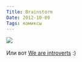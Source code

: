 ```yaml
---
Title: Brainstorm
Date: 2012-10-09
Tags: комиксы
---
```


<div class="text"><img src="https://dl.dropbox.com/u/140528/site/brainstorm-blog.jpeg" /><br /><br />
Или вот <a href="http://www.incidentalcomics.com/2012/09/we-are-introverts.html">We are introverts</a> :)</div>